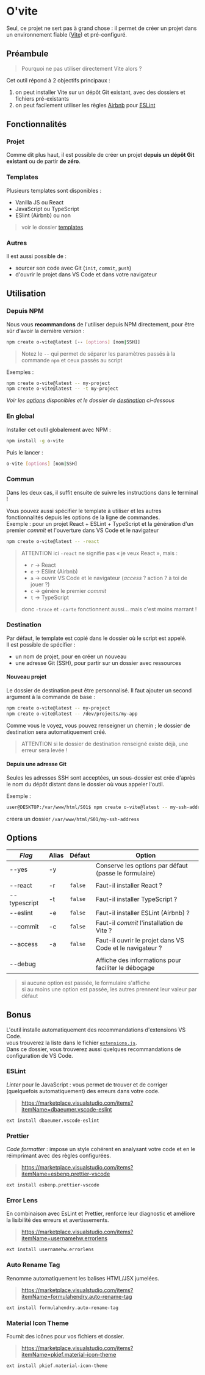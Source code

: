 # O'vite

Seul, ce projet ne sert pas à grand chose :
il permet de créer un projet dans un environnement fiable
([Vite](https://vitejs.dev/)) et pré-configuré.  

## Préambule

> Pourquoi ne pas utiliser directement Vite alors ?

Cet outil répond à 2 objectifs principaux :

1. on peut installer Vite sur un dépôt Git existant, avec des dossiers et fichiers pré-existants
2. on peut facilement utiliser les règles [Airbnb](https://github.com/airbnb/javascript) pour [ESLint](https://eslint.org/)

## Fonctionnalités

### Projet

Comme dit plus haut, il est possible de créer un projet **depuis un dépôt Git existant** ou de partir **de zéro**.

### Templates

Plusieurs templates sont disponibles :

- Vanilla JS ou React
- JavaScript ou TypeScript
- ESlint (Airbnb) ou non

> voir le dossier [templates](./src/templates/)

### Autres

Il est aussi possible de :

- sourcer son code avec Git (`init`, `commit`, `push`)
- d'ouvrir le projet dans VS Code et dans votre navigateur

## Utilisation

### Depuis NPM

Nous vous **recommandons** de l'utiliser depuis NPM directement,
pour être sûr d'avoir la dernière version :

```bash
npm create o-vite@latest [-- [options] [nom|SSH]]
```

> Notez le `--` qui permet de séparer les paramètres passés à la commande
> `npm` et ceux passés au script

Exemples :

```bash
npm create o-vite@latest -- my-project
npm create o-vite@latest -- -t my-project
```

_Voir les [options](#options) disponibles et le dossier de [destination](#destination) ci-dessous_

### En global

Installer cet outil globalement avec NPM :

```bash
npm install -g o-vite
```

Puis le lancer :

```bash
o-vite [options] [nom|SSH]
```

### Commun

Dans les deux cas, il suffit ensuite de suivre les instructions dans le terminal !

Vous pouvez aussi spécifier le template à utiliser et les autres
fonctionnalités depuis les options de la ligne de commandes.  
Exemple : pour un projet React + ESLint + TypeScript et
la génération d'un premier _commit_ et l'ouverture dans VS Code
et le navigateur

```bash
npm create o-vite@latest -- -react
```

> ATTENTION ici `-react` ne signifie pas « je veux React », mais :
>
> - `r` → React
> - `e` → ESlint (Airbnb)
> - `a` → ouvrir VS Code et le navigateur (_access_ ? action ? à toi de jouer ?)
> - `c` → génère le premier _commit_
> - `t` → TypeScript
>
> donc `-trace` et `-carte` fonctionnent aussi… mais c'est moins marrant !

### Destination

Par défaut, le template est copié dans le dossier où le script est appelé.  
Il est possible de spécifier :

- un nom de projet, pour en créer un nouveau
- une adresse Git (SSH), pour partir sur un dossier avec ressources

#### Nouveau projet

Le dossier de destination peut être personnalisé. Il faut ajouter un second argument
à la commande de base :

```bash
npm create o-vite@latest -- my-project
npm create o-vite@latest -- /dev/projects/my-app
```

Comme vous le voyez, vous pouvez renseigner un chemin ; le dossier de destination sera
automatiquement créé.

> ATTENTION si le dossier de destination renseigné existe déjà, une erreur sera levée !

#### Depuis une adresse Git

Seules les adresses SSH sont acceptées, un sous-dossier est crée d'après le nom du dépôt
distant dans le dossier où vous appeler l'outil.

Exemple :

```bash
user@DESKTOP:/var/www/html/S01$ npm create o-vite@latest -- my-ssh-address.git
```

créera un dossier `/var/www/html/S01/my-ssh-address`

## Options

| _Flag_       | Alias | Défaut  | Option                                                   |
|--------------|-------|---------|----------------------------------------------------------|
| --yes        | -y    |         | Conserve les options par défaut (passe le formulaire)    |
|              |       |         |                                                          |
| --react      | -r    | `false` | Faut-il installer React ?                                |
| --typescript | -t    | `false` | Faut-il installer TypeScript ?                           |
| --eslint     | -e    | `false` | Faut-il installer ESLint (Airbnb) ?                      |
| --commit     | -c    | `false` | Faut-il _commit_ l'installation de Vite ?                |
| --access     | -a    | `false` | Faut-il ouvrir le projet dans VS Code et le navigateur ? |
|              |       |         |                                                          |
| --debug      |       |         | Affiche des informations pour faciliter le débogage      |

> si aucune option est passée, le formulaire s'affiche  
> si au moins une option est passée, les autres prennent leur valeur par défaut

## Bonus

L'outil installe automatiquement des recommandations d'extensions VS Code.  
vous trouverez la liste dans le fichier [`extensions.js`](./src/vscode/extensions.json).  
Dans ce dossier, vous trouverez aussi quelques recommandations de configuration
de VS Code.

### ESLint

_Linter_ pour le JavaScript :
vous permet de trouver et de corriger (quelquefois automatiquement) des
erreurs dans votre code.

> <https://marketplace.visualstudio.com/items?itemName=dbaeumer.vscode-eslint>

`ext install dbaeumer.vscode-eslint`

### Prettier

_Code formatter_ :
impose un style cohérent en analysant votre code et en le réimprimant avec des règles configurées.

> <https://marketplace.visualstudio.com/items?itemName=esbenp.prettier-vscode>

`ext install esbenp.prettier-vscode`

### Error Lens

En combinaison avec EsLint et Prettier, renforce leur diagnostic et améliore
la lisibilité des erreurs et avertissements.

> <https://marketplace.visualstudio.com/items?itemName=usernamehw.errorlens>

`ext install usernamehw.errorlens`

### Auto Rename Tag

Renomme automatiquement les balises HTML/JSX jumelées.

> <https://marketplace.visualstudio.com/items?itemName=formulahendry.auto-rename-tag>

`ext install formulahendry.auto-rename-tag`

### Material Icon Theme

Fournit des icônes pour vos fichiers et dossier.

> <https://marketplace.visualstudio.com/items?itemName=pkief.material-icon-theme>

`ext install pkief.material-icon-theme`

